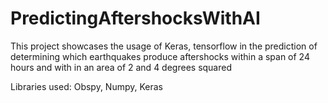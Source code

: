 # PredictingAftershocksWithAI
This project showcases the usage of Keras, tensorflow in the prediction of determining which earthquakes produce aftershocks within a span of 24 hours and with
in an area of 2 and 4 degrees squared

Libraries used: Obspy, Numpy, Keras

